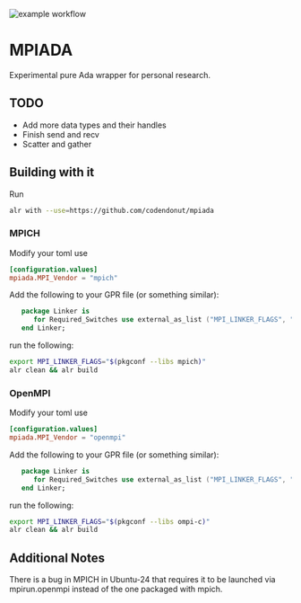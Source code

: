 ![example workflow](https://github.com/codendonut/mpiada/actions/workflows/ada.yml/badge.svg)

# MPIADA

Experimental pure Ada wrapper for personal research.

## TODO

* Add more data types and their handles
* Finish send and recv
* Scatter and gather

## Building with it
Run
```bash
alr with --use=https://github.com/codendonut/mpiada
```
### MPICH

Modify your toml use
```toml
[configuration.values]
mpiada.MPI_Vendor = "mpich"
```

Add the following to your GPR file (or something similar):
```Ada
   package Linker is
      for Required_Switches use external_as_list ("MPI_LINKER_FLAGS", " ");
   end Linker;
```

run the following:
```bash
export MPI_LINKER_FLAGS="$(pkgconf --libs mpich)"
alr clean && alr build
```

### OpenMPI

Modify your toml use
```toml
[configuration.values]
mpiada.MPI_Vendor = "openmpi"
```

Add the following to your GPR file (or something similar):
```Ada
   package Linker is
      for Required_Switches use external_as_list ("MPI_LINKER_FLAGS", " ");
   end Linker;
```

run the following:
```bash
export MPI_LINKER_FLAGS="$(pkgconf --libs ompi-c)"
alr clean && alr build
```

## Additional Notes

There is a bug in MPICH in Ubuntu-24 that requires it to be launched
via mpirun.openmpi instead of the one packaged with mpich.
